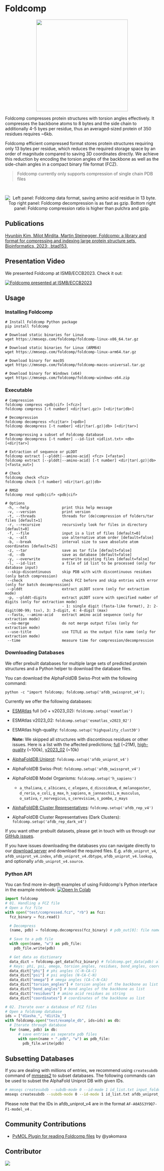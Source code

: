 # Foldcomp

<p align="center">
<img src="https://raw.githubusercontent.com/steineggerlab/foldcomp/master/.github/img/foldcomp_strong_marv.png" max-height="300px" height="300" display="block" margin-left="auto" margin-right="auto" display="block"/>
</p>
Foldcomp compresses protein structures with torsion angles effectively. It compresses the backbone atoms to 8 bytes and the side chain to additionally 4-5 byes per residue, thus an averaged-sized protein of 350 residues requires ~6kb.

Foldcomp efficient compressed format stores protein structures requiring only 13 bytes per residue, which reduces the required storage space by an order of magnitude compared to saving 3D coordinates directly. We achieve this reduction by encoding the torsion angles of the backbone as well as the side-chain angles in a compact binary file format (FCZ).

> Foldcomp currently only supports compression of single chain PDB files
<br clear="right"/>

<p align="center">
<picture>
  <source media="(prefers-color-scheme: dark)" srcset="https://raw.githubusercontent.com/steineggerlab/foldcomp/master/.github/img/format_benchmark_dark.png">
  <img src="https://raw.githubusercontent.com/steineggerlab/foldcomp/master/.github/img/format_benchmark_light.png" alt="Left panel: Foldcomp data format, saving amino acid residue in 13 byte. Top right panel:  Foldcomp decompression is as fast as gzip. Bottom right panel: Foldcomp compression ratio is higher than pulchra and gzip." max-width="720px" max-height="400px" width="auto" height="auto">
</picture>
</p>

## Publications

[Hyunbin Kim, Milot Mirdita, Martin Steinegger, Foldcomp: a library and format for compressing and indexing large protein structure sets, Bioinformatics, 2023;, btad153,](https://doi.org/10.1093/bioinformatics/btad153)

## Presentation Video

We presented Foldcomp at ISMB/ECCB2023. Check it out:

<a href="https://www.youtube.com/watch?v=aFtqH0VqE7w" target="_blank">
  <img src="https://raw.githubusercontent.com/steineggerlab/foldcomp/master/.github/img/ismb_thumbnail.png" alt="Foldcomp presented at ISMB/ECCB2023" max-width="720px" max-height="400px" width="auto" height="auto">
</a>

## Usage

### Installing Foldcomp

```
# Install Foldcomp Python package
pip install foldcomp

# Download static binaries for Linux
wget https://mmseqs.com/foldcomp/foldcomp-linux-x86_64.tar.gz

# Download static binaries for Linux (ARM64)
wget https://mmseqs.com/foldcomp/foldcomp-linux-arm64.tar.gz

# Download binary for macOS
wget https://mmseqs.com/foldcomp/foldcomp-macos-universal.tar.gz

# Download binary for Windows (x64)
wget https://mmseqs.com/foldcomp/foldcomp-windows-x64.zip
```

### Executable
```
# Compression
foldcomp compress <pdb|cif> [<fcz>]
foldcomp compress [-t number] <dir|tar(.gz)> [<dir|tar|db>]

# Decompression
foldcomp decompress <fcz|tar> [<pdb>]
foldcomp decompress [-t number] <dir|tar(.gz)|db> [<dir|tar>]

# Decompressing a subset of Foldcomp database
foldcomp decompress [-t number] --id-list <idlist.txt> <db> [<dir|tar>]

# Extraction of sequence or pLDDT
foldcomp extract [--plddt|--amino-acid] <fcz> [<fasta>]
foldcomp extract [--plddt|--amino-acid] [-t number] <dir|tar(.gz)|db> [<fasta_out>]

# Check
foldcomp check <fcz>
foldcomp check [-t number] <dir|tar(.gz)|db>

# RMSD
foldcomp rmsd <pdb|cif> <pdb|cif>

# Options
 -h, --help               print this help message
 -v, --version            print version
 -t, --threads            threads for (de)compression of folders/tar files [default=1]
 -r, --recursive          recursively look for files in directory [default=0]
 -f, --file               input is a list of files [default=0]
 -a, --alt                use alternative atom order [default=false]
 -b, --break              interval size to save absolute atom coordinates [default=25]
 -z, --tar                save as tar file [default=false]
 -d, --db                 save as database [default=false]
 -y, --overwrite          overwrite existing files [default=false]
 -l, --id-list            a file of id list to be processed (only for database input)
 --skip-discontinuous     skip PDB with with discontinuous residues (only batch compression)
 --check                  check FCZ before and skip entries with error (only for batch decompression)
 --plddt                  extract pLDDT score (only for extraction mode)
 -p, --plddt-digits       extract pLDDT score with specified number of digits (only for extraction mode)
                          - 1: single digit (fasta-like format), 2: 2-digit(00-99; tsv), 3: 3-digit, 4: 4-digit (max)
 --fasta, --amino-acid    extract amino acid sequence (only for extraction mode)
 --no-merge               do not merge output files (only for extraction mode)
 --use-title              use TITLE as the output file name (only for extraction mode)
 --time                   measure time for compression/decompression
```

### Downloading Databases
We offer prebuilt databases for multiple large sets of predicted protein structures and a Python helper to download the database files.

You can download the AlphaFoldDB Swiss-Prot with the following command:
```
python -c "import foldcomp; foldcomp.setup('afdb_swissprot_v4');
```

Currently we offer the following databases:
* [ESMAtlas](https://esmatlas.com/) full (v0 + v2023_02): `foldcomp.setup('esmatlas')`
* ESMAtlas v2023_02: `foldcomp.setup('esmatlas_v2023_02')`
* ESMAtlas high-quality: `foldcomp.setup('highquality_clust30')`

  **Note:** We skipped all structures with discontinous residues or other issues.
   Here is a list with the affected predictions;
   [full](https://foldcomp.steineggerlab.workers.dev/esmatlas.err.log) (~21M),
   [high-quality](https://foldcomp.steineggerlab.workers.dev/highquality_clust30_issues.txt) (~100k),
   [v2023_02](https://foldcomp.steineggerlab.workers.dev/esmatlas_v2023_02.err.log) (~10k)

* [AlphaFoldDB Uniprot](https://alphafold.ebi.ac.uk/): `foldcomp.setup('afdb_uniprot_v4')`
* AlphaFoldDB Swiss-Prot: `foldcomp.setup('afdb_swissprot_v4')`
* AlphaFoldDB Model Organisms: `foldcomp.setup('h_sapiens')`
  * `a_thaliana`, `c_albicans`, `c_elegans`, `d_discoideum`, `d_melanogaster`, `d_rerio`, `e_coli`, `g_max`,
    `h_sapiens`, `m_jannaschii`, `m_musculus`, `o_sativa`, `r_norvegicus`, `s_cerevisiae`, `s_pombe`, `z_mays`
* [AlphaFoldDB Cluster Representatives](https://afdb-cluster.steineggerlab.workers.dev/): `foldcomp.setup('afdb_rep_v4')`
* AlphaFoldDB Cluster Representatives (Dark Clusters): `foldcomp.setup('afdb_rep_dark_v4')`

If you want other prebuilt datasets, please get in touch with us through our [GitHub issues](https://github.com/steineggerlab/foldcomp/issues).

If you have issues downloading the databases you can navigate directly to our [download server](https://foldcomp.steineggerlab.workers.dev/) and download the required files. E.g. `afdb_uniprot_v4`, `afdb_uniprot_v4.index`, `afdb_uniprot_v4.dbtype`, `afdb_uniprot_v4.lookup`, and optionally `afdb_uniprot_v4.source`.

### Python API

You can find more in-depth examples of using Foldcomp's Python interface in the example notebook:
<a href="https://colab.research.google.com/github/steineggerlab/foldcomp/blob/master/foldcomp-py-examples.ipynb" target="_blank" rel="noopener"><img src="https://colab.research.google.com/assets/colab-badge.svg" alt="Open In Colab"/></a>

```py
import foldcomp
# 01. Handling a FCZ file
# Open a fcz file
with open("test/compressed.fcz", "rb") as fcz:
  fcz_binary = fcz.read()

  # Decompress
  (name, pdb) = foldcomp.decompress(fcz_binary) # pdb_out[0]: file name, pdb_out[1]: pdb binary string

  # Save to a pdb file
  with open(name, "w") as pdb_file:
    pdb_file.write(pdb)

  # Get data as dictionary
  data_dict = foldcomp.get_data(fcz_binary) # foldcomp.get_data(pdb) also works
  # Keys: phi, psi, omega, torsion_angles, residues, bond_angles, coordinates
  data_dict["phi"] # phi angles (C-N-CA-C)
  data_dict["psi"] # psi angles (N-CA-C-N)
  data_dict["omega"] # omega angles (CA-C-N-CA)
  data_dict["torsion_angles"] # torsion angles of the backbone as list (phi + psi + omega)
  data_dict["bond_angles"] # bond angles of the backbone as list
  data_dict["residues"] # amino acid residues as string
  data_dict["coordinates"] # coordinates of the backbone as list

# 02. Iterate over a database of FCZ files
# Open a foldcomp database
ids = ["d1asha_", "d1it2a_"]
with foldcomp.open("test/example_db", ids=ids) as db:
  # Iterate through database
  for (name, pdb) in db:
      # save entries as seperate pdb files
      with open(name + ".pdb", "w") as pdb_file:
        pdb_file.write(pdb)
```

## Subsetting Databases
If you are dealing with millions of entries, we recommend using `createsubdb` command
of [mmseqs2](https://mmseqs.com) to subset databases.
The following commands can be used to subset the AlphaFold Uniprot DB with given IDs.
```sh
# mmseqs createsubdb --subdb-mode 0 --id-mode 1 id_list.txt input_foldcomp_db output_foldcomp_db
mmseqs createsubdb --subdb-mode 0 --id-mode 1 id_list.txt afdb_uniprot_v4 afdb_subset
```
Please note that the IDs in afdb_uniprot_v4 are in the format `AF-A0A5S3Y9Q7-F1-model_v4` .

## Community Contributions
* [PyMOL Plugin for reading Foldcomp files](https://github.com/yakomaxa/load_fcz_PyMOL) by @yakomaxa

## Contributor
<a href="https://github.com/steineggerlab/foldcomp/graphs/contributors">
  <img src="https://contributors-img.firebaseapp.com/image?repo=steineggerlab/foldcomp" />
</a>

